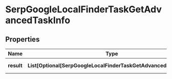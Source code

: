 # SerpGoogleLocalFinderTaskGetAdvancedTaskInfo


## Properties

| Name | Type | Description | Notes |
|------------ | ------------- | ------------- | -------------|
**result** | **List[Optional[SerpGoogleLocalFinderTaskGetAdvancedResultInfo]]** | array of results |[optional]|